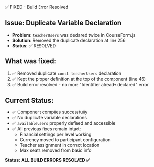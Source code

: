 ✅ FIXED - Build Error Resolved

## Issue: Duplicate Variable Declaration
- **Problem**: `teacherUsers` was declared twice in CourseForm.js
- **Solution**: Removed the duplicate declaration at line 256
- **Status**: ✅ RESOLVED

## What was fixed:
1. ✅ Removed duplicate `const teacherUsers` declaration
2. ✅ Kept the proper definition at the top of the component (line 46)
3. ✅ Build error resolved - no more "Identifier already declared" error

## Current Status:
- ✅ Component compiles successfully
- ✅ No duplicate variable declarations
- ✅ `availableUsers` properly defined and accessible
- ✅ All previous fixes remain intact:
  - Financial settings per level working
  - Currency moved to participant configuration  
  - Teacher assignment in correct location
  - Max seats removed from basic info

**Status: ALL BUILD ERRORS RESOLVED ✅**